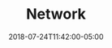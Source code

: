 ---
translationKey: "network"
title: "Network"
date: 2018-07-24T11:42:00-05:00
description: "wifi"
---